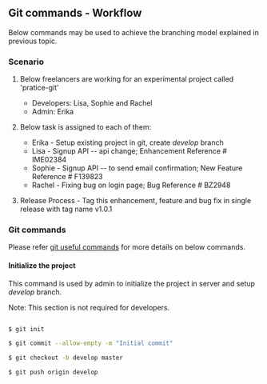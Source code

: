 ## Git commands - Workflow

Below commands may be used to achieve the branching model explained in previous topic.

### Scenario

1. Below freelancers are working for an experimental project called 'pratice-git'

    * Developers: Lisa, Sophie and Rachel
    * Admin: Erika 

2. Below task is assigned to each of them:

    * Erika - Setup existing project in git, create *develop* branch
    * Lisa - Signup API -- api change; Enhancement Reference # IME02384
    * Sophie - Signup API -- to send email confirmation; New Feature Reference # F139823
    * Rachel - Fixing bug on login page; Bug Reference # BZ2948
    
3. Release Process - Tag this enhancement, feature and bug fix in single release with tag name v1.0.1


### Git commands

Please refer [git useful commands](https://github.com/SarvM/git-work/blob/master/documentation/git-useful-commands.md) for more details on below commands.

#### Initialize the project

This command is used by admin to initialize the project in server and setup *develop* branch. 

Note: This section is not required for developers.

```sh

$ git init 

$ git commit --allow-empty -m "Initial commit"

$ git checkout -b develop master

$ git push origin develop

```

    
